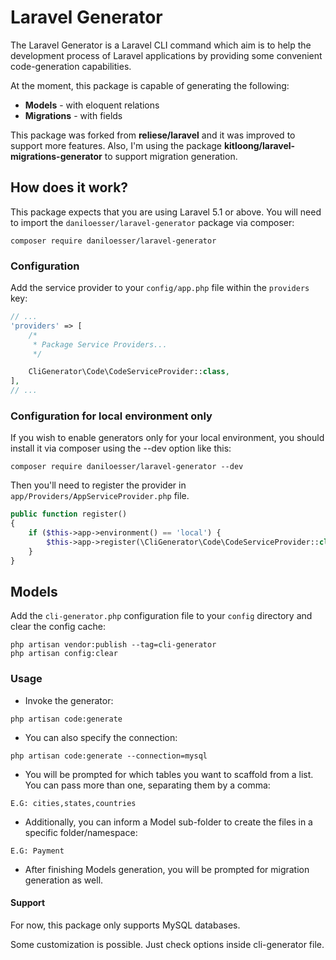 # Laravel Generator


The Laravel Generator is a Laravel CLI command which aim is 
to help the development process of Laravel applications by 
providing some convenient code-generation capabilities.

At the moment, this package is capable of generating the following:
* **Models** - with eloquent relations
* **Migrations** - with fields  


This package was forked from **reliese/laravel** and it was improved to support more features.
Also, I'm using the package **kitloong/laravel-migrations-generator** to support migration generation. 

## How does it work?

This package expects that you are using Laravel 5.1 or above.
You will need to import the `daniloesser/laravel-generator` package via composer:

```shell
composer require daniloesser/laravel-generator
```

### Configuration

Add the service provider to your `config/app.php` file within the `providers` key:

```php
// ...
'providers' => [
    /*
     * Package Service Providers...
     */

    CliGenerator\Code\CodeServiceProvider::class,
],
// ...
```
### Configuration for local environment only

If you wish to enable generators only for your local environment, you should install it via composer using the --dev option like this:

```shell
composer require daniloesser/laravel-generator --dev
```

Then you'll need to register the provider in `app/Providers/AppServiceProvider.php` file.

```php
public function register()
{
    if ($this->app->environment() == 'local') {
        $this->app->register(\CliGenerator\Code\CodeServiceProvider::class);
    }
}
```

## Models



Add the `cli-generator.php` configuration file to your `config` directory and clear the config cache:

```shell
php artisan vendor:publish --tag=cli-generator
php artisan config:clear
```

### Usage

- Invoke the generator:

```shell
php artisan code:generate
```

- You can also specify the connection:

```shell
php artisan code:generate --connection=mysql
```

- You will be prompted for which tables you want to scaffold from a list. You can pass more than one, separating them by a comma:

```shell
E.G: cities,states,countries
```

- Additionally, you can inform a Model sub-folder to create the files in a specific folder/namespace:

```shell
E.G: Payment
```

- After finishing Models generation, you will be prompted for migration generation as well.


#### Support

For now, this package only supports MySQL databases.

Some customization is possible. Just check options inside cli-generator file.



